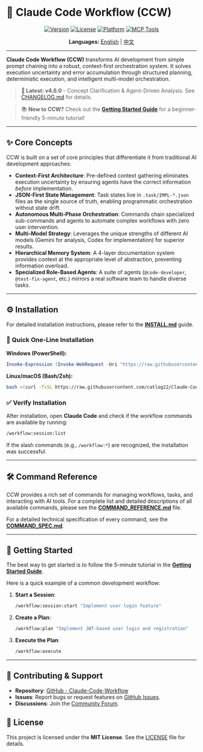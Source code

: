 # 🚀 Claude Code Workflow (CCW)

<div align="center">

[![Version](https://img.shields.io/badge/version-v4.6.0-blue.svg)](https://github.com/catlog22/Claude-Code-Workflow/releases)
[![License](https://img.shields.io/badge/license-MIT-green.svg)](LICENSE)
[![Platform](https://img.shields.io/badge/platform-Windows%20%7C%20Linux%20%7C%20macOS-lightgrey.svg)]()
[![MCP Tools](https://img.shields.io/badge/🔧_MCP_Tools-Experimental-orange.svg)](https://github.com/modelcontextprotocol)

**Languages:** [English](README.md) | [中文](README_CN.md)

</div>

---

**Claude Code Workflow (CCW)** transforms AI development from simple prompt chaining into a robust, context-first orchestration system. It solves execution uncertainty and error accumulation through structured planning, deterministic execution, and intelligent multi-model orchestration.

> **🎉 Latest: v4.6.0** - Concept Clarification & Agent-Driven Analysis. See [CHANGELOG.md](CHANGELOG.md) for details.

> 📚 **New to CCW?** Check out the [**Getting Started Guide**](GETTING_STARTED.md) for a beginner-friendly 5-minute tutorial!

---

## ✨ Core Concepts

CCW is built on a set of core principles that differentiate it from traditional AI development approaches:

- **Context-First Architecture**: Pre-defined context gathering eliminates execution uncertainty by ensuring agents have the correct information *before* implementation.
- **JSON-First State Management**: Task states live in `.task/IMPL-*.json` files as the single source of truth, enabling programmatic orchestration without state drift.
- **Autonomous Multi-Phase Orchestration**: Commands chain specialized sub-commands and agents to automate complex workflows with zero user intervention.
- **Multi-Model Strategy**: Leverages the unique strengths of different AI models (Gemini for analysis, Codex for implementation) for superior results.
- **Hierarchical Memory System**: A 4-layer documentation system provides context at the appropriate level of abstraction, preventing information overload.
- **Specialized Role-Based Agents**: A suite of agents (`@code-developer`, `@test-fix-agent`, etc.) mirrors a real software team to handle diverse tasks.

---

## ⚙️ Installation

For detailed installation instructions, please refer to the [**INSTALL.md**](INSTALL.md) guide.

### **🚀 Quick One-Line Installation**

**Windows (PowerShell):**
```powershell
Invoke-Expression (Invoke-WebRequest -Uri "https://raw.githubusercontent.com/catlog22/Claude-Code-Workflow/main/install-remote.ps1" -UseBasicParsing).Content
```

**Linux/macOS (Bash/Zsh):**
```bash
bash <(curl -fsSL https://raw.githubusercontent.com/catlog22/Claude-Code-Workflow/main/install-remote.sh)
```

### **✅ Verify Installation**
After installation, open **Claude Code** and check if the workflow commands are available by running:
```bash
/workflow:session:list
```
If the slash commands (e.g., `/workflow:*`) are recognized, the installation was successful.

---

## 🛠️ Command Reference

CCW provides a rich set of commands for managing workflows, tasks, and interacting with AI tools. For a complete list and detailed descriptions of all available commands, please see the [**COMMAND_REFERENCE.md**](COMMAND_REFERENCE.md) file.

For a detailed technical specification of every command, see the [**COMMAND_SPEC.md**](COMMAND_SPEC.md).

---

## 🚀 Getting Started

The best way to get started is to follow the 5-minute tutorial in the [**Getting Started Guide**](GETTING_STARTED.md).

Here is a quick example of a common development workflow:

1.  **Start a Session**:
    ```bash
    /workflow:session:start "Implement user login feature"
    ```
2.  **Create a Plan**:
    ```bash
    /workflow:plan "Implement JWT-based user login and registration"
    ```
3.  **Execute the Plan**:
    ```bash
    /workflow:execute
    ```

---

## 🤝 Contributing & Support

- **Repository**: [GitHub - Claude-Code-Workflow](https://github.com/catlog22/Claude-Code-Workflow)
- **Issues**: Report bugs or request features on [GitHub Issues](https://github.com/catlog22/Claude-Code-Workflow/issues).
- **Discussions**: Join the [Community Forum](https://github.com/catlog22/Claude-Code-Workflow/discussions).

## 📄 License

This project is licensed under the **MIT License**. See the [LICENSE](LICENSE) file for details.